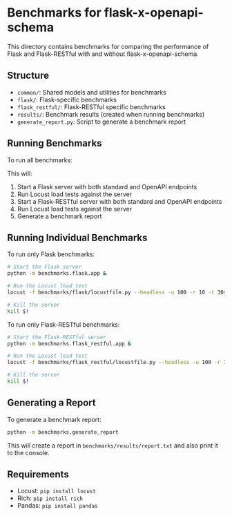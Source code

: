# Benchmarks for flask-x-openapi-schema

This directory contains benchmarks for comparing the performance of Flask and Flask-RESTful with and without flask-x-openapi-schema.

## Structure

- `common/`: Shared models and utilities for benchmarks
- `flask/`: Flask-specific benchmarks
- `flask_restful/`: Flask-RESTful specific benchmarks
- `results/`: Benchmark results (created when running benchmarks)
- `generate_report.py`: Script to generate a benchmark report

## Running Benchmarks

To run all benchmarks:

This will:
1. Start a Flask server with both standard and OpenAPI endpoints
2. Run Locust load tests against the server
3. Start a Flask-RESTful server with both standard and OpenAPI endpoints
4. Run Locust load tests against the server
5. Generate a benchmark report

## Running Individual Benchmarks

To run only Flask benchmarks:

```bash
# Start the Flask server
python -m benchmarks.flask.app &

# Run the Locust load test
locust -f benchmarks/flask/locustfile.py --headless -u 100 -r 10 -t 30s --csv=benchmarks/results/flask

# Kill the server
kill $!
```

To run only Flask-RESTful benchmarks:

```bash
# Start the Flask-RESTful server
python -m benchmarks.flask_restful.app &

# Run the Locust load test
locust -f benchmarks/flask_restful/locustfile.py --headless -u 100 -r 10 -t 30s --csv=benchmarks/results/flask_restful

# Kill the server
kill $!
```

## Generating a Report

To generate a benchmark report:

```bash
python -m benchmarks.generate_report
```

This will create a report in `benchmarks/results/report.txt` and also print it to the console.

## Requirements

- Locust: `pip install locust`
- Rich: `pip install rich`
- Pandas: `pip install pandas`